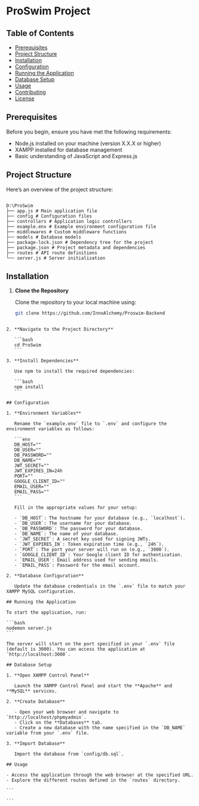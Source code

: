 # ProSwim Project

## Table of Contents

- [Prerequisites](#prerequisites)
- [Project Structure](#project-structure)
- [Installation](#installation)
- [Configuration](#configuration)
- [Running the Application](#running-the-application)
- [Database Setup](#database-setup)
- [Usage](#usage)
- [Contributing](#contributing)
- [License](#license)

## Prerequisites

Before you begin, ensure you have met the following requirements:

- Node.js installed on your machine (version X.X.X or higher)
- XAMPP installed for database management
- Basic understanding of JavaScript and Express.js

## Project Structure

Here’s an overview of the project structure:

```

D:\ProSwim
├── app.js # Main application file
├── config # Configuration files
├── controllers # Application logic controllers
├── example.env # Example environment configuration file
├── middlewares # Custom middleware functions
├── models # Database models
├── package-lock.json # Dependency tree for the project
├── package.json # Project metadata and dependencies
├── routes # API route definitions
└── server.js # Server initialization

```

## Installation

1. **Clone the Repository**

   Clone the repository to your local machine using:

   ```bash
   git clone https://github.com/InnoAlchemy/Proswim-Backend
   ```

````

2. **Navigate to the Project Directory**

   ```bash
   cd ProSwim
   ```

3. **Install Dependencies**

   Use npm to install the required dependencies:

   ```bash
   npm install
   ```

## Configuration

1. **Environment Variables**

   Rename the `example.env` file to `.env` and configure the environment variables as follows:

   ```env
   DB_HOST=""
   DB_USER=""
   DB_PASSWORD=""
   DB_NAME=""
   JWT_SECRET=""
   JWT_EXPIRES_IN=24h
   PORT=""
   GOOGLE_CLIENT_ID=""
   EMAIL_USER=""
   EMAIL_PASS=""
   ```

   Fill in the appropriate values for your setup:

   - `DB_HOST`: The hostname for your database (e.g., `localhost`).
   - `DB_USER`: The username for your database.
   - `DB_PASSWORD`: The password for your database.
   - `DB_NAME`: The name of your database.
   - `JWT_SECRET`: A secret key used for signing JWTs.
   - `JWT_EXPIRES_IN`: Token expiration time (e.g., `24h`).
   - `PORT`: The port your server will run on (e.g., `3000`).
   - `GOOGLE_CLIENT_ID`: Your Google client ID for authentication.
   - `EMAIL_USER`: Email address used for sending emails.
   - `EMAIL_PASS`: Password for the email account.

2. **Database Configuration**

   Update the database credentials in the `.env` file to match your XAMPP MySQL configuration.

## Running the Application

To start the application, run:

```bash
nodemon server.js
```

The server will start on the port specified in your `.env` file (default is 3000). You can access the application at `http://localhost:3000`.

## Database Setup

1. **Open XAMPP Control Panel**

   Launch the XAMPP Control Panel and start the **Apache** and **MySQL** services.

2. **Create Database**

   - Open your web browser and navigate to `http://localhost/phpmyadmin`.
   - Click on the **Databases** tab.
   - Create a new database with the name specified in the `DB_NAME` variable from your `.env` file.

3. **Import Database**

   Import the database from `config/db.sql`.

## Usage

- Access the application through the web browser at the specified URL.
- Explore the different routes defined in the `routes` directory.

```

```
````
